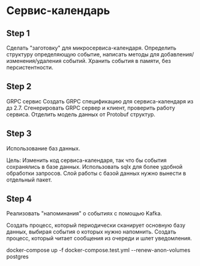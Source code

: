 # Сервис-календарь

## Step 1

Сделать "заготовку" для микросервиса-календаря.
Определить структуру определяющую событие, написать методы для добавления/изменения/удаления событий.
Хранить события в памяти, без персистентности.

## Step 2

GRPC сервис
Создать GRPC спецификацию для сервиса-календаря из дз 2.7.
Сгенерировать GRPC сервер и клиент, проверить работу сервиса.
Отделить модель данных от Protobuf структур.

## Step 3

Использование баз данных.

Цель: Изменить код сервиса-календаря, так что бы события сохранялись в базе данных.
Использовать sqlx для более удобной обработки запросов.
Слой работы с базой данных нужно вынести в отдельный пакет.

## Step 4

Реализовать "напоминания" о событиях с помощью Kafka.

Создать процесс, который периодически сканирует основную базу данных, выбирая события о которых нужно напомнить. Создать процесс, который читает сообщения из очереди и шлет уведомления.


docker-compose up -f docker-compose.test.yml  --renew-anon-volumes postgres